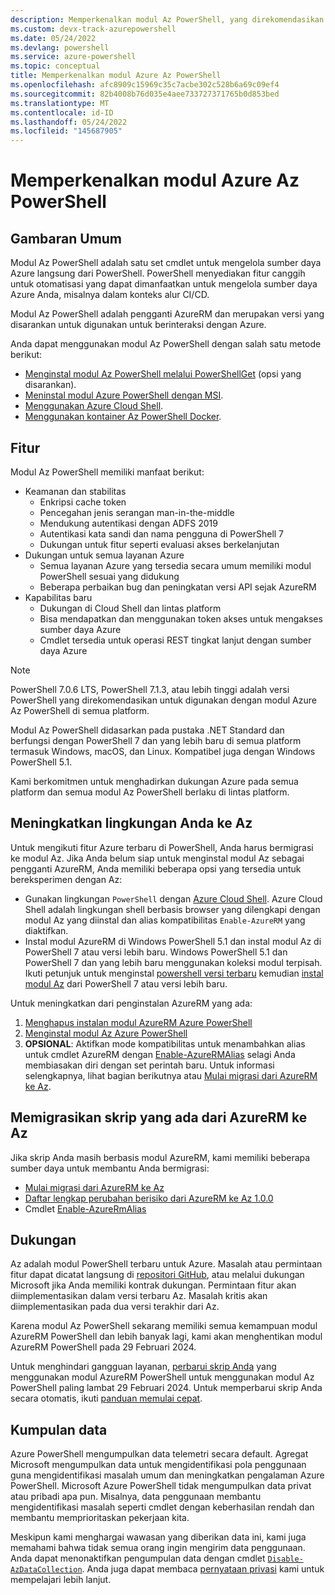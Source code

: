 ```yaml
---
description: Memperkenalkan modul Az PowerShell, yang direkomendasikan untuk berinteraksi dengan Azure, dan penggantian modul AzureRM PowerShell.
ms.custom: devx-track-azurepowershell
ms.date: 05/24/2022
ms.devlang: powershell
ms.service: azure-powershell
ms.topic: conceptual
title: Memperkenalkan modul Azure Az PowerShell
ms.openlocfilehash: afc8909c15969c35c7acbe302c528b6a69c09ef4
ms.sourcegitcommit: 82b4008b76d035e4aee733727371765b0d853bed
ms.translationtype: MT
ms.contentlocale: id-ID
ms.lasthandoff: 05/24/2022
ms.locfileid: "145687905"
---
```

# <a name="introducing-the-azure-az-powershell-module"></a>Memperkenalkan modul Azure Az PowerShell

## <a name="overview"></a>Gambaran Umum

Modul Az PowerShell adalah satu set cmdlet untuk mengelola sumber daya Azure langsung dari PowerShell.
PowerShell menyediakan fitur canggih untuk otomatisasi yang dapat dimanfaatkan untuk mengelola sumber daya Azure Anda, misalnya dalam konteks alur CI/CD.

Modul Az PowerShell adalah pengganti AzureRM dan merupakan versi yang disarankan untuk digunakan untuk berinteraksi dengan Azure.

Anda dapat menggunakan modul Az PowerShell dengan salah satu metode berikut:

- [Menginstal modul Az PowerShell melalui PowerShellGet](install-az-ps.md) (opsi yang disarankan).
- [Meninstal modul Azure PowerShell dengan MSI](install-az-ps-msi.md).
- [Menggunakan Azure Cloud Shell](/azure/cloud-shell/overview).
- [Menggunakan kontainer Az PowerShell Docker](azureps-in-docker.md).

## <a name="features"></a>Fitur

Modul Az PowerShell memiliki manfaat berikut:

- Keamanan dan stabilitas
  - Enkripsi cache token
  - Pencegahan jenis serangan man-in-the-middle
  - Mendukung autentikasi dengan ADFS 2019
  - Autentikasi kata sandi dan nama pengguna di PowerShell 7
  - Dukungan untuk fitur seperti evaluasi akses berkelanjutan
- Dukungan untuk semua layanan Azure
  - Semua layanan Azure yang tersedia secara umum memiliki modul PowerShell sesuai yang didukung
  - Beberapa perbaikan bug dan peningkatan versi API sejak AzureRM
- Kapabilitas baru
  - Dukungan di Cloud Shell dan lintas platform
  - Bisa mendapatkan dan menggunakan token akses untuk mengakses sumber daya Azure
  - Cmdlet tersedia untuk operasi REST tingkat lanjut dengan sumber daya Azure

> [!NOTE]
> PowerShell 7.0.6 LTS, PowerShell 7.1.3, atau lebih tinggi adalah versi PowerShell yang direkomendasikan untuk digunakan dengan modul Azure Az PowerShell di semua platform.

Modul Az PowerShell didasarkan pada pustaka .NET Standard dan berfungsi dengan PowerShell 7 dan yang lebih baru di semua platform termasuk Windows, macOS, dan Linux. Kompatibel juga dengan Windows PowerShell 5.1.

Kami berkomitmen untuk menghadirkan dukungan Azure pada semua platform dan semua modul Az PowerShell berlaku di lintas platform.

## <a name="upgrade-your-environment-to-az"></a>Meningkatkan lingkungan Anda ke Az

Untuk mengikuti fitur Azure terbaru di PowerShell, Anda harus bermigrasi ke modul Az. Jika Anda belum siap untuk menginstal modul Az sebagai pengganti AzureRM, Anda memiliki beberapa opsi yang tersedia untuk bereksperimen dengan Az:

- Gunakan lingkungan `PowerShell` dengan [Azure Cloud Shell](/azure/cloud-shell/overview). Azure Cloud Shell adalah lingkungan shell berbasis browser yang dilengkapi dengan modul Az yang diinstal dan alias kompatibilitas `Enable-AzureRM` yang diaktifkan.
- Instal modul AzureRM di Windows PowerShell 5.1 dan instal modul Az di PowerShell 7 atau versi lebih baru. Windows PowerShell 5.1 dan PowerShell 7 dan yang lebih baru menggunakan koleksi modul terpisah. Ikuti petunjuk untuk menginstal [powershell versi terbaru](/powershell/scripting/install/installing-powershell) kemudian [instal modul Az](install-az-ps.md) dari PowerShell 7 atau versi lebih baru.

Untuk meningkatkan dari penginstalan AzureRM yang ada:

1. [Menghapus instalan modul AzureRM Azure PowerShell](/powershell/azure/uninstall-az-ps#uninstall-the-azurerm-module)
1. [Menginstal modul Az Azure PowerShell](install-az-ps.md)
1. **OPSIONAL**: Aktifkan mode kompatibilitas untuk menambahkan alias untuk cmdlet AzureRM dengan [Enable-AzureRMAlias](/powershell/module/az.accounts/enable-azurermalias) selagi Anda membiasakan diri dengan set perintah baru. Untuk informasi selengkapnya, lihat bagian berikutnya atau [Mulai migrasi dari AzureRM ke Az](migrate-from-azurerm-to-az.md).

## <a name="migrate-existing-scripts-from-azurerm-to-az"></a>Memigrasikan skrip yang ada dari AzureRM ke Az

Jika skrip Anda masih berbasis modul AzureRM, kami memiliki beberapa sumber daya untuk membantu Anda bermigrasi:

- [Mulai migrasi dari AzureRM ke Az](migrate-from-azurerm-to-az.md)
- [Daftar lengkap perubahan berisiko dari AzureRM ke Az 1.0.0](migrate-az-1.0.0.md)
- Cmdlet [Enable-AzureRmAlias](/powershell/module/az.accounts/enable-azurermalias)

## <a name="supportability"></a>Dukungan

Az adalah modul PowerShell terbaru untuk Azure. Masalah atau permintaan fitur dapat dicatat langsung di [repositori GitHub](https://github.com/Azure/azure-powershell), atau melalui dukungan Microsoft jika Anda memiliki kontrak dukungan. Permintaan fitur akan diimplementasikan dalam versi terbaru Az. Masalah kritis akan diimplementasikan pada dua versi terakhir dari Az.

Karena modul Az PowerShell sekarang memiliki semua kemampuan modul AzureRM PowerShell dan lebih banyak lagi, kami akan menghentikan modul AzureRM PowerShell pada 29 Februari 2024.

Untuk menghindari gangguan layanan, [perbarui skrip Anda](https://aka.ms/azpsmigrate) yang menggunakan modul AzureRM PowerShell untuk menggunakan modul Az PowerShell paling lambat 29 Februari 2024. Untuk memperbarui skrip Anda secara otomatis, ikuti [panduan memulai cepat](/powershell/azure/quickstart-migrate-azurerm-to-az-automatically).

## <a name="data-collection"></a>Kumpulan data

Azure PowerShell mengumpulkan data telemetri secara default. Agregat Microsoft mengumpulkan data untuk mengidentifikasi pola penggunaan guna mengidentifikasi masalah umum dan meningkatkan pengalaman Azure PowerShell.
Microsoft Azure PowerShell tidak mengumpulkan data privat atau pribadi apa pun. Misalnya, data penggunaan membantu mengidentifikasi masalah seperti cmdlet dengan keberhasilan rendah dan membantu memprioritaskan pekerjaan kita.

Meskipun kami menghargai wawasan yang diberikan data ini, kami juga memahami bahwa tidak semua orang ingin mengirim data penggunaan. Anda dapat menonaktifkan pengumpulan data dengan cmdlet [`Disable-AzDataCollection`](/powershell/module/az.accounts/disable-azdatacollection). Anda juga dapat membaca [pernyataan privasi](https://privacy.microsoft.com/privacystatement) kami untuk mempelajari lebih lanjut.
